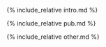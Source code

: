 
  {% include_relative intro.md %}
  
  {% include_relative pub.md %}
  
  {% include_relative other.md %}
